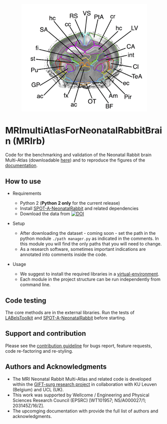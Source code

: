 
<p align="center"> 
<img src="https://github.com/gift-surg/MRImultiAtlasForNeonatalRabbitBrain/blob/master/docs/annotated_slice.jpg" width="400">
</p>


# MRImultiAtlasForNeonatalRabbitBrain (MRIrb)

Code for the benchmarking and validation of the Neonatal Rabbit brain Multi-Atlas 
(downloadable [here][multiatlasonzenodo]) and to reproduce the
figures of the [documentation][paperlink].

## How to use 

+ Requirements
    - Python 2 (**Python 2 only** for the current release)
    - Install [SPOT-A-NeonatalRabbit][spotaneonatalrabbit] and related dependencies
    - Download the data from [![DOI](https://zenodo.org/badge/DOI/10.5281/zenodo.1289776.svg)](https://doi.org/10.5281/zenodo.1289776)
    
+ Setup
    - After downloading the dataset - coming soon - set the path in 
    the python module `./path manager.py` as indicated in the comments. In this module you will find the only 
    paths that you will need to change.
    - As a research software, sometimes important indications are annotated into comments inside the code.

+ Usage
    - We suggest to install the required libraries in a [virtual-environment][virtualenvironment].
    - Each module in the project structure can be run independently from command line.


## Code testing
The core methods are in the external libraries. Run the tests of 
[LABelsToolkit][labelstoolkit] and [SPOT-A-NeonatalRabbit][spotaneonatalrabbit] before starting.

## Support and contribution
Please see the [contribution guideline][contributionguideline] for bugs report,
feature requests, code re-factoring and re-styling.


## Authors and Acknowledgments

+ The MRI Neonatal Rabbit Multi-Atlas and related code is developed within the [GIFT-surg research project][giftsurg] 
in collaboration with KU Leuven (Belgium) and UCL (UK).
+ This work was supported by Wellcome / Engineering and Physical Sciences Research Council (EPSRC) [WT101957; NS/A000027/1; 203145Z/16/Z]. 
+ The upcomging documentation with provide the full list of authors and acknowledgments.



[paperlink]: https://doi.org/10.1016/j.neuroimage.2018.06.029
[multiatlasonzenodo]: https://doi.org/10.5281/zenodo.1289776
[spotaneonatalrabbit]: https://github.com/gift-surg/SPOT-A-NeonatalRabbit
[giftsurg]: http://www.gift-surg.ac.uk
[niftyreg]: http://cmictig.cs.ucl.ac.uk/wiki/index.php/NiftyReg
[niftyseg]: http://cmictig.cs.ucl.ac.uk/research/software/software-nifty/niftyseg
[niftk]: http://cmictig.cs.ucl.ac.uk/research/software/software-nifty/niftyview
[labelstoolkit]: https://github.com/SebastianoF/LABelsToolkit
[requirementstxt]: https://github.com/gift-surg/SPOT-A-NeonatalRabbit/blob/master/requirements.txt
[examplesfolder]: https://github.com/gift-surg/SPOT-A-NeonatalRabbit/blob/master/examples
[testingfolder]: https://github.com/gift-surg/SPOT-A-NeonatalRabbit/blob/master/tests
[contributionguideline]: https://github.com/gift-surg/MRImultiAtlasForNeonatalRabbitBrain/blob/master/CONTRIBUTE.md
[mrira]: https://github.com/gift-surg/MRImultiAtlasForNeonatalRabbitBrain
[licence]: https://github.com/gift-surg/SPOT-A-NeonatalRabbit/blob/master/LICENCE.txt
[nosetest]: http://pythontesting.net/framework/nose/nose-introduction/
[virtualenvironment]: http://docs.python-guide.org/en/latest/dev/virtualenvs/
[wikipage]: https://github.com/gift-surg/SPOT-A-NeonatalRabbit/wiki